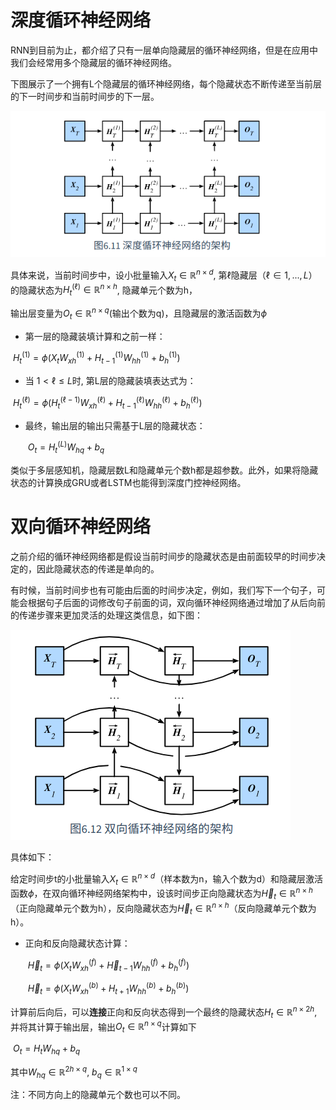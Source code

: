 # 深度循环神经网络

RNN到目前为止，都介绍了只有一层单向隐藏层的循环神经网络，但是在应用中我们会经常用多个隐藏层的循环神经网络。

下图展示了一个拥有L个隐藏层的循环神经网络，每个隐藏状态不断传递至当前层的下一时间步和当前时间步的下一层。

![image-20220210202823436](src/05.深度循环神经网络/image-20220210202823436.png)

具体来说，当前时间步中，设小批量输入$X_t \in \mathbb{R}^{n\times d}$, 第$\ell$隐藏层（$\ell \in 1,...,L$）的隐藏状态为$H_t^{(\ell)} \in \mathbb{R}^{n \times h}$, 隐藏单元个数为h，

输出层变量为$O_t \in \mathbb{R}^{n \times q}$(输出个数为q)，且隐藏层的激活函数为$\phi$

* 第一层的隐藏装填计算和之前一样：

​			$H_t^{(1)}=\phi(X_tW_{xh}^{(1)}+H_{t-1}^{(1)}W_{hh}^{(1)}+b_h^{(1)})$

* 当 $1< \ell \le L$时, 第L层的隐藏装填表达式为：

​			$H_t^{(\ell)} = \phi(H_t^{(\ell - 1)}W_{xh}^{(\ell)}+H_{t-1}^{(\ell)}W_{hh}^{(\ell)}+b_h^{(\ell)})$

* 最终，输出层的输出只需基于L层的隐藏状态：

  ​	$O_t=H_t^{(L)}W_{hq}+b_q$

类似于多层感知机，隐藏层数L和隐藏单元个数h都是超参数。此外，如果将隐藏状态的计算换成GRU或者LSTM也能得到深度门控神经网络。



# 双向循环神经网络

之前介绍的循环神经网络都是假设当前时间步的隐藏状态是由前面较早的时间步决定的，因此隐藏状态的传递是单向的。

有时候，当前时间步也有可能由后面的时间步决定，例如，我们写下一个句子，可能会根据句子后面的词修改句子前面的词，双向循环神经网络通过增加了从后向前的传递步骤来更加灵活的处理这类信息，如下图：

![image-20220210211629029](src/05.深度循环神经网络/image-20220210211629029.png)

具体如下：

给定时间步t的小批量输入$X_t \in \mathbb{R}^{n \times d}$（样本数为n，输入个数为d）和隐藏层激活函数$\phi$，在双向循环神经网络架构中，设该时间步正向隐藏状态为$\overrightarrow{H}_t \in \mathbb{R}^{n \times h}$（正向隐藏单元个数为h），反向隐藏状态为$\overleftarrow{H}_t \in \mathbb{R}^{n \times h}$（反向隐藏单元个数为h）。

* 正向和反向隐藏状态计算：

  ​	$\overrightarrow{H}_t=\phi(X_tW_{xh}^{(f)}+\overrightarrow{H}_{t-1}W_{hh}^{(f)}+b_h^{(f)})$

  ​	$\overleftarrow{H}_t = \phi(X_tW_{xh}^{(b)}+H_{t+1}W_{hh}^{(b)}+b_h^{(b)})$

计算前后向后，可以**连接**正向和反向状态得到一个最终的隐藏状态$H_t \in \mathbb{R}^{n \times2h}$,并将其计算于输出层，输出$O_t \in \mathbb{R}^{n \times q}$计算如下

​			$O_t=H_tW_{hq}+b_q$

其中$W_{hq} \in \mathbb{R}^{2h \times q}$, $b_q \in \mathbb{R}^{1 \times q}$

注：不同方向上的隐藏单元个数也可以不同。



